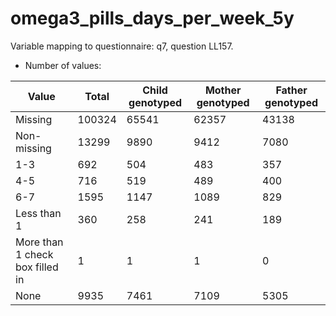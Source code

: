 # omega3_pills_days_per_week_5y
Variable mapping to questionnaire: q7, question LL157.
- Number of values:

| Value | Total | Child genotyped | Mother genotyped | Father genotyped |
| ----- | ----- | --------------- | ---------------- | ---------------- |
| Missing | 100324 | 65541 | 62357 | 43138 |
| Non-missing | 13299 | 9890 | 9412 | 7080 |
| 1-3 | 692 | 504 | 483 |357 |
| 4-5 | 716 | 519 | 489 |400 |
| 6-7 | 1595 | 1147 | 1089 |829 |
| Less than 1 | 360 | 258 | 241 |189 |
| More than 1 check box filled in | 1 | 1 | 1 |0 |
| None | 9935 | 7461 | 7109 |5305 |



